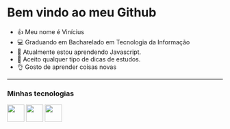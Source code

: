 
# Bem vindo ao meu Github 


- 👍 Meu nome é Vinícius
- 💻 Graduando em Bacharelado em Tecnologia da Informação 
- 🌱 Atualmente estou aprendendo Javascript.
- 🤔 Aceito qualquer tipo de dicas de estudos.
- 👌 Gosto de aprender coisas novas

-----------

### Minhas tecnologias

<img src = "https://icongr.am/devicon/c-original.svg?size=128&color=currentColo" width = "40px">
<img src = "https://icongr.am/devicon/cplusplus-original.svg?size=128&color=currentColor" width = "40px">
<img src = "https://icongr.am/devicon/python-original.svg?size=128&color=currentColor" width = "40px">